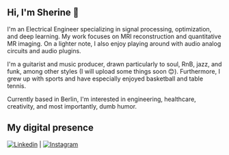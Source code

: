 ##  Hi, I'm Sherine 👋

I'm an Electrical Engineer specializing in signal processing, optimization, and deep learning. My work focuses on MRI reconstruction and quantitative MR imaging. On a lighter note, I also enjoy playing around with audio analog circuits and audio plugins.

I'm a guitarist and music producer, drawn particularly to soul, RnB, jazz, and funk, among other styles (I will upload some things soon 😊). Furthermore, I grew up with sports and have especially enjoyed basketball and table tennis.

Currently based in Berlin, I'm interested in engineering, healthcare, creativity, and most importantly, dumb humor.

## My digital presence
[![Linkedin](https://img.shields.io/badge/linkedin-%230077B5.svg?style=for-the-badge&logo=linkedin&logoColor=white)](https://www.linkedin.com/in/sherinebrahma/) |
[![Instagram](https://img.shields.io/badge/Instagram-%23E4405F.svg?style=for-the-badge&logo=Instagram&logoColor=white)](https://www.instagram.com/sherinebrahma/)


